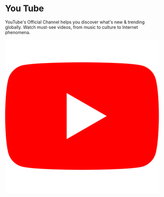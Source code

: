 # You Tube

YouTube's Official Channel helps you discover what's new & trending globally. Watch must-see videos, from music to culture to Internet phenomena.

![alt text](icons/youtube.png)